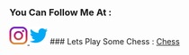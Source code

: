 ### You Can Follow Me At :

<!-- Ganti Image dengan repositories yang tepat! --!>

<a href="https://instagram.com/putulopi"> <img height=32 width=32 src="https://github.com/Puditra/images2/blob/main/instagram.png"></a><a href="https://twitter.com/putulopi"> <img height=32 width=32 src="https://github.com/Puditra/images/blob/main/twitter.png"></a>
### Lets Play Some Chess :
<a href="https://chess.com/putulopi">Chess
